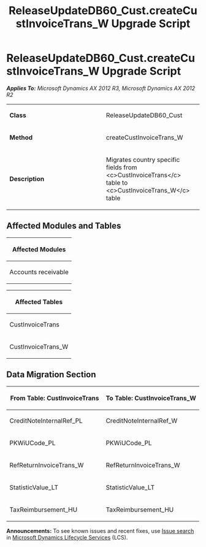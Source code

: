 ﻿---
title: ReleaseUpdateDB60_Cust.createCustInvoiceTrans_W Upgrade Script
TOCTitle: ReleaseUpdateDB60_Cust.createCustInvoiceTrans_W Upgrade Script
ms:assetid: b18a05e0-b888-723a-c784-808546b2adf2
ms:mtpsurl: https://msdn.microsoft.com/en-us/library/JJ736904(v=AX.60)
ms:contentKeyID: 49710588
ms.date: 05/18/2015
mtps_version: v=AX.60
---

# ReleaseUpdateDB60\_Cust.createCustInvoiceTrans\_W Upgrade Script 


_**Applies To:** Microsoft Dynamics AX 2012 R3, Microsoft Dynamics AX 2012 R2_

<table>
<colgroup>
<col style="width: 50%" />
<col style="width: 50%" />
</colgroup>
<tbody>
<tr class="odd">
<td><p><strong>Class</strong></p></td>
<td><p>ReleaseUpdateDB60_Cust</p></td>
</tr>
<tr class="even">
<td><p><strong>Method</strong></p></td>
<td><p>createCustInvoiceTrans_W</p></td>
</tr>
<tr class="odd">
<td><p><strong>Description</strong></p></td>
<td><p>Migrates country specific fields from &lt;c&gt;CustInvoiceTrans&lt;/c&gt; table to &lt;c&gt;CustInvoiceTrans_W&lt;/c&gt; table</p></td>
</tr>
</tbody>
</table>


## Affected Modules and Tables

<table>
<colgroup>
<col style="width: 100%" />
</colgroup>
<thead>
<tr class="header">
<th><p>Affected Modules</p></th>
</tr>
</thead>
<tbody>
<tr class="odd">
<td><p>Accounts receivable</p></td>
</tr>
</tbody>
</table>


<table>
<colgroup>
<col style="width: 100%" />
</colgroup>
<thead>
<tr class="header">
<th><p>Affected Tables</p></th>
</tr>
</thead>
<tbody>
<tr class="odd">
<td><p>CustInvoiceTrans</p></td>
</tr>
<tr class="even">
<td><p>CustInvoiceTrans_W</p></td>
</tr>
</tbody>
</table>


## Data Migration Section

<table>
<colgroup>
<col style="width: 50%" />
<col style="width: 50%" />
</colgroup>
<thead>
<tr class="header">
<th><p>From Table: CustInvoiceTrans</p></th>
<th><p>To Table: CustInvoiceTrans_W</p></th>
</tr>
</thead>
<tbody>
<tr class="odd">
<td><p>CreditNoteInternalRef_PL</p></td>
<td><p>CreditNoteInternalRef_W</p></td>
</tr>
<tr class="even">
<td><p>PKWiUCode_PL</p></td>
<td><p>PKWiUCode_PL</p></td>
</tr>
<tr class="odd">
<td><p>RefReturnInvoiceTrans_W</p></td>
<td><p>RefReturnInvoiceTrans_W</p></td>
</tr>
<tr class="even">
<td><p>StatisticValue_LT</p></td>
<td><p>StatisticValue_LT</p></td>
</tr>
<tr class="odd">
<td><p>TaxReimbursement_HU</p></td>
<td><p>TaxReimbursement_HU</p></td>
</tr>
</tbody>
</table>

  
**Announcements:** To see known issues and recent fixes, use [Issue search](http://go.microsoft.com/fwlink/?linkid=389258) in [Microsoft Dynamics Lifecycle Services](http://go.microsoft.com/fwlink/?linkid=306505) (LCS).

